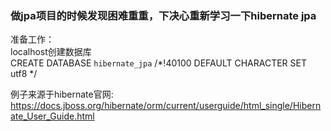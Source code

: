 ### 做jpa项目的时候发现困难重重，下决心重新学习一下hibernate jpa
准备工作：  
localhost创建数据库  
CREATE DATABASE `hibernate_jpa` /*!40100 DEFAULT CHARACTER SET utf8 */

例子来源于hibernate官网:
https://docs.jboss.org/hibernate/orm/current/userguide/html_single/Hibernate_User_Guide.html
